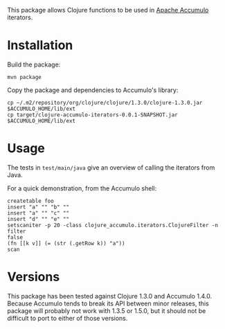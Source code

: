 This package allows Clojure functions to be used in [Apache Accumulo](http://accumulo.apache.org/) iterators.

Installation
============
Build the package:

    mvn package

Copy the package and dependencies to Accumulo's library:

    cp ~/.m2/repository/org/clojure/clojure/1.3.0/clojure-1.3.0.jar $ACCUMULO_HOME/lib/ext
    cp target/clojure-accumulo-iterators-0.0.1-SNAPSHOT.jar $ACCUMULO_HOME/lib/ext

Usage
=====
The tests in `test/main/java` give an overview of calling the iterators from Java.

For a quick demonstration, from the Accumulo shell:

    createtable foo
    insert "a" "" "b" ""
    insert "a" "" "c" ""
    insert "d" "" "e" ""
    setscaniter -p 20 -class clojure_accumulo.iterators.ClojureFilter -n filter
    false
    (fn [[k v]] (= (str (.getRow k)) "a"))
    scan

Versions
========
This package has been tested against Clojure 1.3.0 and Accumulo 1.4.0.  Because Accumulo tends to break its API between minor releases, this package will probably not work with 1.3.5 or 1.5.0, but it should not be difficult to port to either of those versions.
